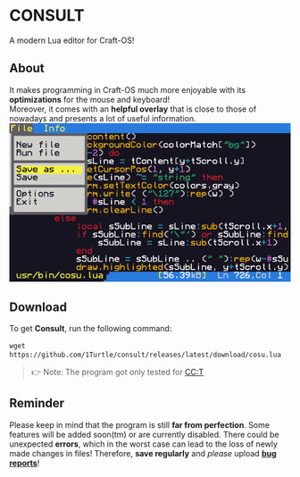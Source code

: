 # CONSULT
A modern Lua editor for Craft-OS!

About
-----
It makes programming in Craft-OS much more enjoyable with its **optimizations** for the mouse and keyboard!<br>
Moreover, it comes with an **helpful overlay** that is close to those of nowadays and presents a lot of useful information.<br>
![Screenshot](/screenshot.png "Screenshot of Consult")

Download
--------
To get **Consult**, run the following command:
```
wget https://github.com/1Turtle/consult/releases/latest/download/cosu.lua
```
>👉 Note: The program got only tested for [CC:T](https://tweaked.cc/)

Reminder
--------
Please keep in mind that the program is still **far from perfection**. Some features will be added soon(tm) or are currently disabled. There could be unexpected **errors**, which in the worst case can lead to the loss of newly made changes in files! Therefore, **save regularly** and _please_ upload **[bug reports](https://github.com/1Turtle/consult/issues)**!
